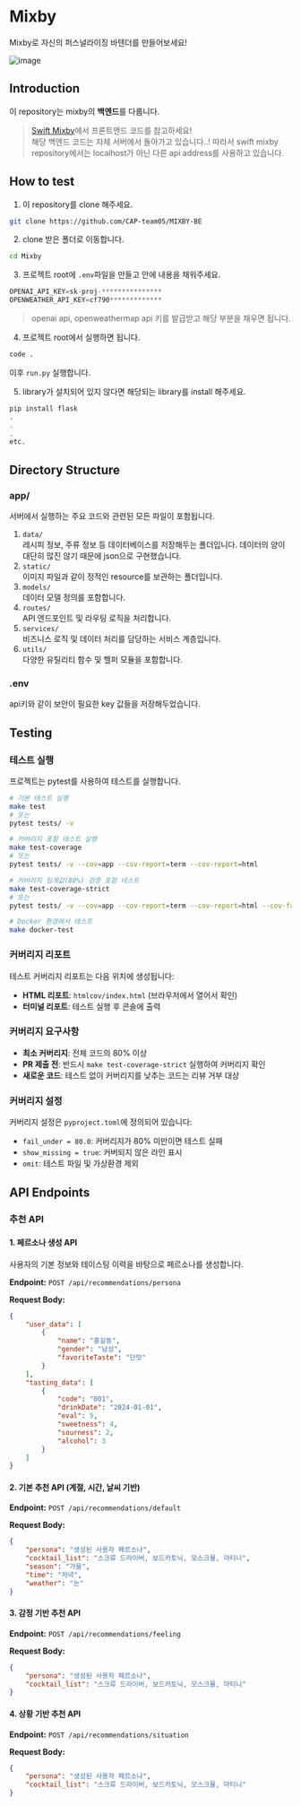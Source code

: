 # Mixby
Mixby로 자신의 퍼스널라이징 바텐더를 만들어보세요!

![image](https://github.com/user-attachments/assets/747107a7-f835-4cd7-a6db-80dd297e0a8a)

## Introduction
이 repository는 mixby의 **백엔드**를 다룹니다.  
> [Swift Mixby](https://github.com/CAP-team05/Swift_Mixby)에서 프론트앤드 코드를 참고하세요!  
> 해당 백엔드 코드는 자체 서버에서 돌아가고 있습니다..!
> 따라서 swift mixby repository에서는 localhost가 아닌 다른 api address를 사용하고 있습니다.  

## How to test
1. 이 repository를 clone 해주세요.
```bash
git clone https://github.com/CAP-team05/MIXBY-BE
```
2. clone 받은 폴더로 이동합니다.
```bash
cd Mixby
```
3. 프로젝트 root에 `.env`파일을 만들고 안에 내용을 채워주세요.
```python
OPENAI_API_KEY=sk-proj-***************
OPENWEATHER_API_KEY=cf790*************
```
> openai api, openweathermap api 키를 발급받고 해당 부분을 채우면 됩니다.
4. 프로젝트 root에서 실행하면 됩니다.
```bash
code .
```
이후 `run.py` 실행합니다.

5. library가 설치되어 있지 않다면 해당되는 library를 install 해주세요.
```bash
pip install flask
.
.
.
etc.
```

## Directory Structure
### app/
서버에서 실행하는 주요 코드와 관련된 모든 파일이 포함됩니다.
1.  `data/`  
    레시피 정보, 주류 정보 등 데이터베이스를 저장해두는 폴더입니다. 데이터의 양이 대단히 많진 않기 때문에 json으로 구현했습니다.
2.  `static/`  
    이미지 파일과 같이 정적인 resource를 보관하는 폴더입니다.
3.  `models/`  
    데이터 모델 정의를 포함합니다.
4.  `routes/`  
    API 엔드포인트 및 라우팅 로직을 처리합니다.
5.  `services/`  
    비즈니스 로직 및 데이터 처리를 담당하는 서비스 계층입니다.
6.  `utils/`  
    다양한 유틸리티 함수 및 헬퍼 모듈을 포함합니다.

### .env
api키와 같이 보안이 필요한 key 값들을 저장해두었습니다.  

## Testing

### 테스트 실행
프로젝트는 pytest를 사용하여 테스트를 실행합니다.

```bash
# 기본 테스트 실행
make test
# 또는
pytest tests/ -v

# 커버리지 포함 테스트 실행
make test-coverage
# 또는
pytest tests/ -v --cov=app --cov-report=term --cov-report=html

# 커버리지 임계값(80%) 검증 포함 테스트
make test-coverage-strict
# 또는
pytest tests/ -v --cov=app --cov-report=term --cov-report=html --cov-fail-under=80

# Docker 환경에서 테스트
make docker-test
```

### 커버리지 리포트
테스트 커버리지 리포트는 다음 위치에 생성됩니다:
- **HTML 리포트**: `htmlcov/index.html` (브라우저에서 열어서 확인)
- **터미널 리포트**: 테스트 실행 후 콘솔에 출력

### 커버리지 요구사항
- **최소 커버리지**: 전체 코드의 80% 이상
- **PR 제출 전**: 반드시 `make test-coverage-strict` 실행하여 커버리지 확인
- **새로운 코드**: 테스트 없이 커버리지를 낮추는 코드는 리뷰 거부 대상

### 커버리지 설정
커버리지 설정은 `pyproject.toml`에 정의되어 있습니다:
- `fail_under = 80.0`: 커버리지가 80% 미만이면 테스트 실패
- `show_missing = true`: 커버되지 않은 라인 표시
- `omit`: 테스트 파일 및 가상환경 제외

## API Endpoints

### 추천 API

#### 1. 페르소나 생성 API
사용자의 기본 정보와 테이스팅 이력을 바탕으로 페르소나를 생성합니다.

**Endpoint:** `POST /api/recommendations/persona`

**Request Body:**
```json
{
    "user_data": [
        {
            "name": "홍길동",
            "gender": "남성", 
            "favoriteTaste": "단맛"
        }
    ],
    "tasting_data": [
        {
            "code": "001",
            "drinkDate": "2024-01-01",
            "eval": 5,
            "sweetness": 4,
            "sourness": 2,
            "alcohol": 3
        }
    ]
}
```

#### 2. 기본 추천 API (계절, 시간, 날씨 기반)
**Endpoint:** `POST /api/recommendations/default`

**Request Body:**
```json
{
    "persona": "생성된 사용자 페르소나",
    "cocktail_list": "스크류 드라이버, 보드카토닉, 모스크뮬, 마티니",
    "season": "가을",
    "time": "저녁", 
    "weather": "눈"
}
```

#### 3. 감정 기반 추천 API
**Endpoint:** `POST /api/recommendations/feeling`

**Request Body:**
```json
{
    "persona": "생성된 사용자 페르소나",
    "cocktail_list": "스크류 드라이버, 보드카토닉, 모스크뮬, 마티니"
}
```

#### 4. 상황 기반 추천 API
**Endpoint:** `POST /api/recommendations/situation`

**Request Body:**
```json
{
    "persona": "생성된 사용자 페르소나", 
    "cocktail_list": "스크류 드라이버, 보드카토닉, 모스크뮬, 마티니"
}
```
